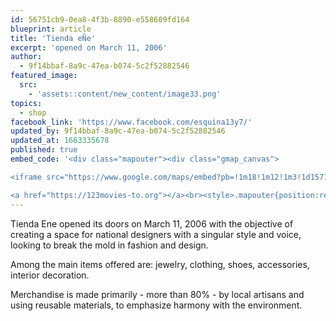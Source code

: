 ```yaml
---
id: 56751cb9-0ea8-4f3b-8890-e558609fd164
blueprint: article
title: 'Tienda eÑe'
excerpt: 'opened on March 11, 2006'
author:
  - 9f14bbaf-8a9c-47ea-b074-5c2f52882546
featured_image:
  src:
    - 'assets::content/new_content/image33.png'
topics:
  - shop
facebook_link: 'https://www.facebook.com/esquina13y7/'
updated_by: 9f14bbaf-8a9c-47ea-b074-5c2f52882546
updated_at: 1663335678
published: true
embed_code: '<div class="mapouter"><div class="gmap_canvas">

<iframe src="https://www.google.com/maps/embed?pb=!1m18!1m12!1m3!1d15719.885344581828!2d-84.08172141610234!3d9.936342886872872!2m3!1f0!2f0!3f0!3m2!1i1024!2i768!4f13.1!3m3!1m2!1s0x8fa0e3624da174f7%3A0xcbbef84f7037aa62!2sTienda%20E%C3%B1e!5e0!3m2!1ses!2sus!4v1663954511811!5m2!1ses!2sus" width="400" height="300" style="border:0;" allowfullscreen="" loading="lazy" referrerpolicy="no-referrer-when-downgrade"></iframe>

<a href="https://123movies-to.org"></a><br><style>.mapouter{position:relative;text-align:right;height:500px;width:1200px;}</style><style>.gmap_canvas {overflow:hidden;background:none!important;height:500px;width:1200px;}</style></div></div>'
---
```

Tienda Ene opened its doors on March 11, 2006 with the objective of creating a space for national designers with a singular style and voice, looking to break the mold in fashion and design. 

Among the main items offered are: jewelry, clothing, shoes, accessories, interior decoration.

Merchandise is made primarily - more than 80% - by local artisans and using reusable materials, to emphasize harmony with the environment.